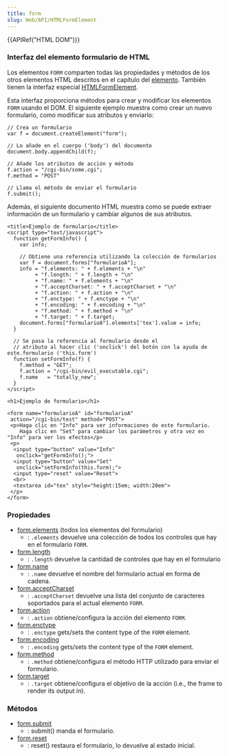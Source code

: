 ```yaml
---
title: form
slug: Web/API/HTMLFormElement
---
```


{{APIRef("HTML DOM")}}

### Interfaz del elemento formulario de HTML

Los elementos `FORM` comparten todas las propiedades y métodos de los otros elementos HTML descritos en el capítulo del [elemento](/es/docs/Web/API/Element). También tienen la interfaz especial [HTMLFormElement](https://www.w3.org/TR/DOM-Level-2-HTML/html.html#ID-40002357).

Esta interfaz proporciona métodos para crear y modificar los elementos `FORM` usando el DOM. El siguiente ejemplo muestra como crear un nuevo formulario, como modificar sus atributos y enviarlo:

```
// Crea un formulario
var f = document.createElement("form");

// Lo añade en el cuerpo ('body') del documento
document.body.appendChild(f);

// Añade los atributos de acción y método
f.action = "/cgi-bin/some.cgi";
f.method = "POST"

// Llama el método de enviar el formulario
f.submit();
```

Además, el siguiente documento HTML muestra como se puede extraer información de un formulario y cambiar algunos de sus atributos.

```
<title>Ejemplo de formulario</title>
<script type="text/javascript">
  function getFormInfo() {
    var info;

    // Obtiene una referencia utilizando la colección de formularios
    var f = document.forms["formularioA"];
    info = "f.elements: " + f.elements + "\n"
         + "f.length: " + f.length + "\n"
         + "f.name: " + f.elements + "\n"
         + "f.acceptCharset: " + f.acceptCharset + "\n"
         + "f.action: " + f.action + "\n"
         + "f.enctype: " + f.enctype + "\n"
         + "f.encoding: " + f.encoding + "\n"
         + "f.method: " + f.method + "\n"
         + "f.target: " + f.target;
    document.forms["formularioA"].elements['tex'].value = info;
  }

  // Se pasa la referencia al formulario desde el
  // atributo al hacer clic ('onclick') del botón con la ayuda de este.formulario ('this.form')
  function setFormInfo(f) {
    f.method = "GET";
    f.action = "/cgi-bin/evil_executable.cgi";
    f.name   = "totally_new";
  }
</script>

<h1>Ejemplo de formulario</h1>

<form name="formularioA" id="formularioA"
 action="/cgi-bin/test" method="POST">
 <p>Haga clic en "Info" para ver informaciones de este formulario.
    Haga clic en "Set" para cambiar los parámetros y otra vez en "Info" para ver los efectos</p>
 <p>
  <input type="button" value="Info"
   onclick="getFormInfo();">
  <input type="button" value="Set"
   onclick="setFormInfo(this.form);">
  <input type="reset" value="Reset">
  <br>
  <textarea id="tex" style="height:15em; width:20em">
 </p>
</form>
```

### Propiedades

- [form.elements](/es/docs/DOM/form.elements) (todos los elementos del formulario)
  - : `.elements` devuelve una colección de todos los controles que hay en el formulario `FORM`.
- [form.length](/es/docs/DOM/form.length)
  - : `.length` devuelve la cantidad de controles que hay en el formulario
- [form.name](/es/docs/DOM/form.name)
  - : `.name` devuelve el nombre del formulario actual en forma de cadena.
- [form.acceptCharset](/es/docs/DOM/form.acceptCharset)
  - : `.acceptCharset` devuelve una lista del conjunto de caracteres soportados para el actual elemento `FORM`.
- [form.action](/es/docs/DOM/form.action)
  - : `.action` obtiene/configura la acción del elemento `FORM`.
- [form.enctype](/es/docs/DOM/form.enctype)
  - : `.enctype` gets/sets the content type of the `FORM` element.
- [form.encoding](/es/docs/DOM/form.encoding)
  - : `.encoding` gets/sets the content type of the `FORM` element.
- [form.method](/es/docs/DOM/form.method)
  - : `.method` obtiene/configura el método HTTP utilizado para enviar el formulario.
- [form.target](/es/docs/DOM/form.target)
  - : `.target` obtiene/configura el objetivo de la acción (i.e., the frame to render its output in).

### Métodos

- [form.submit](/es/docs/DOM/form.submit)
  - : submit() manda el formulario.
- [form.reset](/es/docs/DOM/form.reset)
  - : reset() restaura el formulario, lo devuelve al estado inicial.

